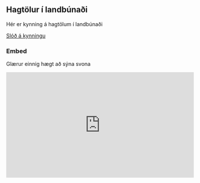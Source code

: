 
## Hagtölur í landbúnaði

Hér er kynning á hagtölum í landbúnaði

[Slóð á kynningu](/kynning_hagtolur/xaringan_test_slides.html)


### Embed

Glærur einnig hægt að sýna svona

<style>
.resp-container {
    position: relative;
    overflow: hidden;
    padding-top: 56.25%;
}

.testiframe {
    position: absolute;
    top: 0;
    left: 0;
    width: 100%;
    height: 100%;
    border: 0;
}
</style>

<div class="resp-container">
    <iframe class="testiframe" src="https://tcgriffith.github.io/xaringan_gh/xaringan_example.html">
      Fallback text here for unsupporting browsers, of which there are scant few.
    </iframe>
</div>


